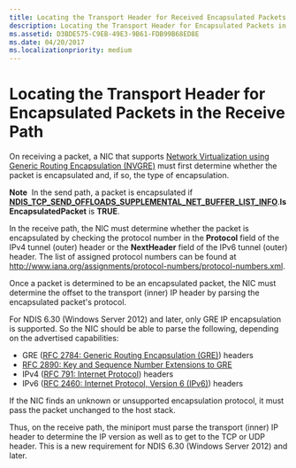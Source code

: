 ```yaml
---
title: Locating the Transport Header for Received Encapsulated Packets
description: Locating the Transport Header for Encapsulated Packets in the Receive Path
ms.assetid: D3BDE575-C9EB-49E3-9B61-FDB99B68ED8E
ms.date: 04/20/2017
ms.localizationpriority: medium
---
```


# Locating the Transport Header for Encapsulated Packets in the Receive Path

On receiving a packet, a NIC that supports [Network Virtualization using Generic Routing Encapsulation (NVGRE)](network-virtualization-using-generic-routing-encapsulation--nvgre--task-offload.md) must first determine whether the packet is encapsulated and, if so, the type of encapsulation.

**Note**  In the send path, a packet is encapsulated if [**NDIS\_TCP\_SEND\_OFFLOADS\_SUPPLEMENTAL\_NET\_BUFFER\_LIST\_INFO**](https://docs.microsoft.com/windows-hardware/drivers/ddi/ndis/ns-ndis-_ndis_tcp_send_offloads_supplemental_net_buffer_list_info).**IsEncapsulatedPacket** is **TRUE**.
 

In the receive path, the NIC must determine whether the packet is encapsulated by checking the protocol number in the **Protocol** field of the IPv4 tunnel (outer) header or the **NextHeader** field of the IPv6 tunnel (outer) header. The list of assigned protocol numbers can be found at <http://www.iana.org/assignments/protocol-numbers/protocol-numbers.xml>.

Once a packet is determined to be an encapsulated packet, the NIC must determine the offset to the transport (inner) IP header by parsing the encapsulated packet's protocol.

For NDIS 6.30 (Windows Server 2012) and later, only GRE IP encapsulation is supported. So the NIC should be able to parse the following, depending on the advertised capabilities:

-   GRE ([RFC 2784: Generic Routing Encapsulation (GRE)](https://tools.ietf.org/html/rfc2784)) headers
-   [RFC 2890: Key and Sequence Number Extensions to GRE](https://tools.ietf.org/html/rfc2890)
-   IPv4 ([RFC 791: Internet Protocol](https://tools.ietf.org/html/rfc791)) headers
-   IPv6 ([RFC 2460: Internet Protocol, Version 6 (IPv6)](https://tools.ietf.org/html/rfc2460)) headers

If the NIC finds an unknown or unsupported encapsulation protocol, it must pass the packet unchanged to the host stack.

Thus, on the receive path, the miniport must parse the transport (inner) IP header to determine the IP version as well as to get to the TCP or UDP header. This is a new requirement for NDIS 6.30 (Windows Server 2012) and later.

 

 





